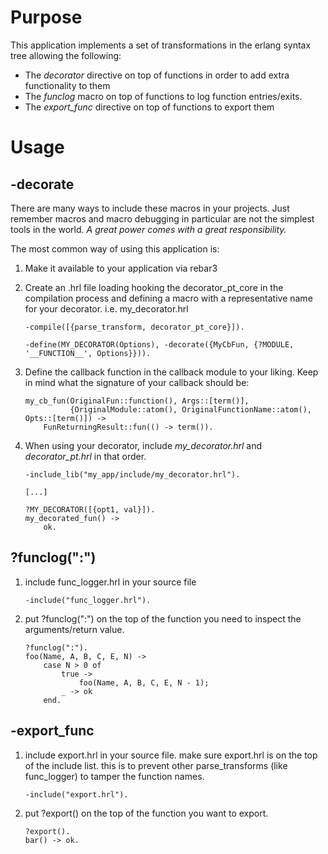 Purpose
=======

This application implements a set of transformations in the erlang syntax tree allowing the
following:

* The *decorator* directive on top of functions in order to add extra functionality to them
* The *funclog* macro on top of functions to log function entries/exits.
* The *export_func* directive on top of functions to export them

Usage
=====

## -decorate

There are many ways to include these macros in your projects. Just remember macros and macro
debugging in particular are not the simplest tools in the world. _A great power comes with a great
responsibility._

The most common way of using this application is:

1. Make it available to your application via rebar3

2. Create an .hrl file loading hooking the decorator_pt_core in the compilation process and defining
   a macro with a representative name for your decorator. i.e. my_decorator.hrl

   ```
   -compile([{parse_transform, decorator_pt_core}]).

   -define(MY_DECORATOR(Options), -decorate({MyCbFun, {?MODULE, '__FUNCTION__', Options}})).

   ```
3. Define the callback function in the callback module to your liking. Keep in mind what the
   signature of your callback should be:

   ```
   my_cb_fun(OriginalFun::function(), Args::[term()],
             {OriginalModule::atom(), OriginalFunctionName::atom(), Opts::[term()]) ->
       FunReturningResult::fun(() -> term()).
   ```

4. When using your decorator, include *my_decorator.hrl* and *decorator_pt.hrl* in that order.

   ```
   -include_lib("my_app/include/my_decorator.hrl").

   [...]

   ?MY_DECORATOR([{opt1, val}]).
   my_decorated_fun() ->
       ok.

   ```

## ?funclog(":")
1. include func_logger.hrl in your source file

   ```
   -include("func_logger.hrl").
   ```
   
2. put ?funclog(":") on the top of the function you need to inspect the arguments/return value.

   ```
   ?funclog(":").
   foo(Name, A, B, C, E, N) ->
       case N > 0 of
           true ->
               foo(Name, A, B, C, E, N - 1);
           _ -> ok
       end.
   ```

## -export_func
1. include export.hrl in your source file. make sure export.hrl is on the top of the include list. this is to prevent other parse_transforms (like func_logger) to tamper the function names.

   ```
   -include("export.hrl").
   ```

2. put ?export() on the top of the function you want to export.

   ```
   ?export().
   bar() -> ok.
   ```
